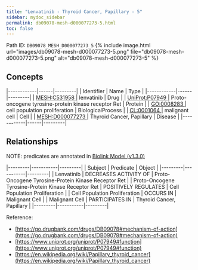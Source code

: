 ```yaml
---
title: "Lenvatinib - Thyroid Cancer, Papillary - 5"
sidebar: mydoc_sidebar
permalink: db09078-mesh-d000077273-5.html
toc: false 
---
```



Path ID: `DB09078_MESH_D000077273_5`
{% include image.html url="images/db09078-mesh-d000077273-5.png" file="db09078-mesh-d000077273-5.png" alt="db09078-mesh-d000077273-5" %}

## Concepts

|------------|------|---------|
| Identifier | Name | Type    |
|------------|------|---------|
| <a href="https://identifiers.org/MESH:C531958">MESH:C531958 </a> | lenvatinib | Drug |
| <a href="https://identifiers.org/UniProt:P07949">UniProt:P07949 </a> | Proto-oncogene tyrosine-protein kinase receptor Ret | Protein |
| <a href="https://identifiers.org/GO:0008283">GO:0008283 </a> | cell population proliferation | BiologicalProcess |
| <a href="https://identifiers.org/CL:0001064">CL:0001064 </a> | malignant cell | Cell |
| <a href="https://identifiers.org/MESH:D000077273">MESH:D000077273 </a> | Thyroid Cancer, Papillary | Disease |
|------------|------|---------|

## Relationships


NOTE: predicates are annotated in <a href="https://github.com/biolink/biolink-model/releases/tag/v1.3.0">Biolink Model (v1.3.0)</a>

|---------|-----------|---------|
| Subject | Predicate | Object  |
|---------|-----------|---------|
| Lenvatinib | DECREASES ACTIVITY OF | Proto-Oncogene Tyrosine-Protein Kinase Receptor Ret |
| Proto-Oncogene Tyrosine-Protein Kinase Receptor Ret | POSITIVELY REGULATES | Cell Population Proliferation |
| Cell Population Proliferation | OCCURS IN | Malignant Cell |
| Malignant Cell | PARTICIPATES IN | Thyroid Cancer, Papillary |
|---------|-----------|---------|

Reference: 
  - [https://go.drugbank.com/drugs/DB09078#mechanism-of-action](https://go.drugbank.com/drugs/DB09078#mechanism-of-action)
  - [https://www.uniprot.org/uniprot/P07949#function](https://www.uniprot.org/uniprot/P07949#function)
  - [https://en.wikipedia.org/wiki/Papillary_thyroid_cancer](https://en.wikipedia.org/wiki/Papillary_thyroid_cancer)
